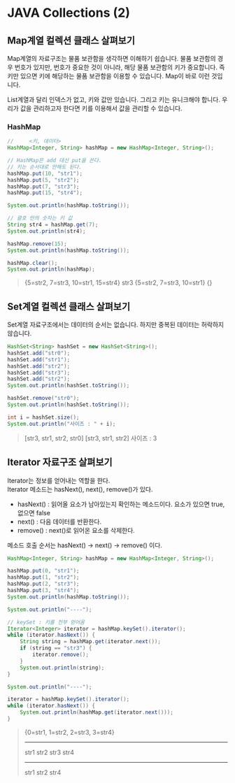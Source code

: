 # JAVA Collections (2)

## Map계열 컬렉션 클래스 살펴보기

Map계열의 자료구조는 물품 보관함을 생각하면 이해하기 쉽습니다. 물품 보관함의 경우 번호가 있지만, 번호가 중요한 것이 아니라, 해당 물품 보관함의 키가 중요합니다. 즉 키만 있으면 키에 해당하는 물품 보관함을 이용할 수 있습니다. Map이 바로 이런 것입니다.

List계열과 달리 인덱스가 없고, 키와 값만 있습니다. 그리고 키는 유니크해야 합니다. 우리가 값을 관리하고자 한다면 키를 이용해서 값을 관리할 수 있습니다.

### HashMap

```java
//     <키, 데이터>
HashMap<Integer, String> hashMap = new HashMap<Integer, String>();

// HashMap은 add 대신 put을 쓴다.
// 키는 순서대로 안해도 된다.
hashMap.put(10, "str1");
hashMap.put(5, "str2");
hashMap.put(7, "str3");
hashMap.put(15, "str4");

System.out.println(hashMap.toString());

// 괄호 안의 숫자는 키 값
String str4 = hashMap.get(7);
System.out.println(str4);

hashMap.remove(15);
System.out.println(hashMap.toString());

hashMap.clear();
System.out.println(hashMap);
```

> {5=str2, 7=str3, 10=str1, 15=str4}
> str3
> {5=str2, 7=str3, 10=str1}
> {}

## Set계열 컬렉션 클래스 살펴보기

Set계열 자료구조에서는 데이터의 순서는 없습니다. 하지만 중복된 데이터는 허락하지 않습니다.

```java
HashSet<String> hashSet = new HashSet<String>();
hashSet.add("str0");
hashSet.add("str1");
hashSet.add("str2");
hashSet.add("str3");
hashSet.add("str2");
System.out.println(hashSet.toString());

hashSet.remove("str0");
System.out.println(hashSet.toString());

int i = hashSet.size();
System.out.println("사이즈 : " + i);
```

> [str3, str1, str2, str0]
> [str3, str1, str2]
> 사이즈 : 3

## Iterator 자료구조 살펴보기

Iterator는 정보를 얻어내는 역할을 한다.<br>
Iterator 메소드는 hasNext(), next(), remove()가 있다.

- hasNext() : 읽어올 요소가 남아있는지 확인하는 메소드이다. 요소가 있으면 true, 없으면 false
- next() : 다음 데이터를 반환한다.
- remove() : next()로 읽어온 요소를 삭제한다.

메소드 호출 순서는 hasNext() -> next() -> remove() 이다.

```java
HashMap<Integer, String> hashMap = new HashMap<Integer, String>();

hashMap.put(0, "str1");
hashMap.put(1, "str2");
hashMap.put(2, "str3");
hashMap.put(3, "str4");
System.out.println(hashMap.toString());

System.out.println("----");

// keySet : 키를 전부 얻어옴
Iterator<Integer> iterator = hashMap.keySet().iterator();
while (iterator.hasNext()) {
    String string = hashMap.get(iterator.next());
    if (string == "str3") {
        iterator.remove();
    }
    System.out.println(string);
}

System.out.println("----");

iterator = hashMap.keySet().iterator();
while (iterator.hasNext()) {
    System.out.println(hashMap.get(iterator.next()));
}
```

> {0=str1, 1=str2, 2=str3, 3=str4}
>
> ---
>
> str1
> str2
> str3
> str4
>
> ---
>
> str1
> str2
> str4
